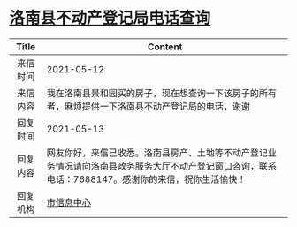 # <a href="http://www.shangluo.gov.cn/zmhd/ldxxxx.jsp?urltype=leadermail.LeaderMailContentUrl&wbtreeid=1112&leadermailid=7230">洛南县不动产登记局电话查询</a>
|Title|Content|
|:---:|---|
|来信时间|2021-05-12|
|来信内容|我在洛南县景和园买的房子，现在想查询一下该房子的所有者，麻烦提供一下洛南县不动产登记局的电话，谢谢|
|回复时间|2021-05-13|
|回复内容|网友你好，来信已收悉。洛南县房产、土地等不动产登记业务情况请向洛南县政务服务大厅不动产登记窗口咨询，联系电话：7688147。感谢你的来信，祝你生活愉快！|
|回复机构|<a href="../../categories/agencies/市信息中心.md">市信息中心</a>|
